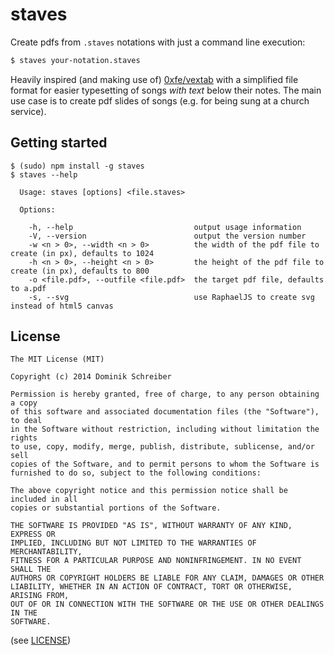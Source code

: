 staves
======

Create pdfs from `.staves` notations with just a command line execution:

```bash
$ staves your-notation.staves
```

Heavily inspired (and making use of) [0xfe/vextab](https://github.com/0xfe/vextab) with a simplified file format for easier typesetting of songs *with text* below their notes. The main use case is to create pdf slides of songs (e.g. for being sung at a church service).

Getting started
---------------

```
$ (sudo) npm install -g staves
$ staves --help

  Usage: staves [options] <file.staves>

  Options:

    -h, --help                           output usage information
    -V, --version                        output the version number
    -w <n > 0>, --width <n > 0>          the width of the pdf file to create (in px), defaults to 1024
    -h <n > 0>, --height <n > 0>         the height of the pdf file to create (in px), defaults to 800
    -o <file.pdf>, --outfile <file.pdf>  the target pdf file, defaults to a.pdf
    -s, --svg                            use RaphaelJS to create svg instead of html5 canvas
```

License
-------

```
The MIT License (MIT)

Copyright (c) 2014 Dominik Schreiber

Permission is hereby granted, free of charge, to any person obtaining a copy
of this software and associated documentation files (the "Software"), to deal
in the Software without restriction, including without limitation the rights
to use, copy, modify, merge, publish, distribute, sublicense, and/or sell
copies of the Software, and to permit persons to whom the Software is
furnished to do so, subject to the following conditions:

The above copyright notice and this permission notice shall be included in all
copies or substantial portions of the Software.

THE SOFTWARE IS PROVIDED "AS IS", WITHOUT WARRANTY OF ANY KIND, EXPRESS OR
IMPLIED, INCLUDING BUT NOT LIMITED TO THE WARRANTIES OF MERCHANTABILITY,
FITNESS FOR A PARTICULAR PURPOSE AND NONINFRINGEMENT. IN NO EVENT SHALL THE
AUTHORS OR COPYRIGHT HOLDERS BE LIABLE FOR ANY CLAIM, DAMAGES OR OTHER
LIABILITY, WHETHER IN AN ACTION OF CONTRACT, TORT OR OTHERWISE, ARISING FROM,
OUT OF OR IN CONNECTION WITH THE SOFTWARE OR THE USE OR OTHER DEALINGS IN THE
SOFTWARE.
```

(see [LICENSE](LICENSE))